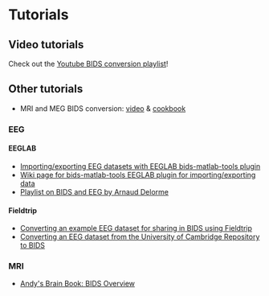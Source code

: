 # Tutorials

## Video tutorials

Check out the
[Youtube BIDS conversion playlist](https://www.youtube.com/watch?v=pAv9WuyyF3g&list=PLtJYlrqQ3YK_M4YgkUx6akJqlHF1R7A5g)!


## Other tutorials

-   MRI and MEG BIDS conversion:
    [video](https://www.youtube.com/watch?v=m7vEHGpqQIw) &
    [cookbook](https://remi-gau.github.io/bids_cookbook)


### EEG

#### EEGLAB

-   [Importing/exporting EEG datasets with EEGLAB bids-matlab-tools plugin](https://eeglab.org/tutorials/11_Scripting/Analyzing_EEG_BIDS_data_in_EEGLAB.html)
-   [Wiki page for bids-matlab-tools EEGLAB plugin for importing/exporting data](https://github.com/sccn/bids-matlab-tools/wiki)
-   [Playlist on BIDS and EEG by Arnaud Delorme](https://www.youtube.com/playlist?list=PLXc9qfVbMMN3II4EnVQNjOeVl-UprWlnM)

#### Fieldtrip

-   [Converting an example EEG dataset for sharing in BIDS using Fieldtrip](http://www.fieldtriptoolbox.org/example/bids_eeg/)
-   [Converting an EEG dataset from the University of Cambridge Repository to BIDS](http://www.fieldtriptoolbox.org/workshop/madrid2019/bids_sedation/)


### MRI

-   [Andy's Brain Book: BIDS Overview](https://andysbrainbook.readthedocs.io/en/latest/OpenScience/OS/BIDS_Overview.html)
